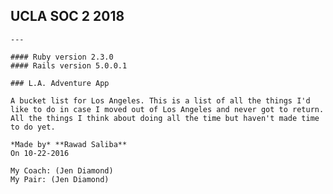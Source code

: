 ## UCLA SOC 2 2018

    ---

    #### Ruby version 2.3.0
    #### Rails version 5.0.0.1

    ### L.A. Adventure App

    A bucket list for Los Angeles. This is a list of all the things I'd like to do in case I moved out of Los Angeles and never got to return. All the things I think about doing all the time but haven't made time to do yet.

    *Made by* **Rawad Saliba**
    On 10-22-2016

    My Coach: (Jen Diamond)
    My Pair: (Jen Diamond)

